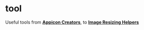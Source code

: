 # tool
Useful tools from **[Appicon Creators](https://iannl.github.io/tool/appicon/)**, to **[Image Resizing Helpers](https://iannl.github.io/tool/ "coming soon")**
